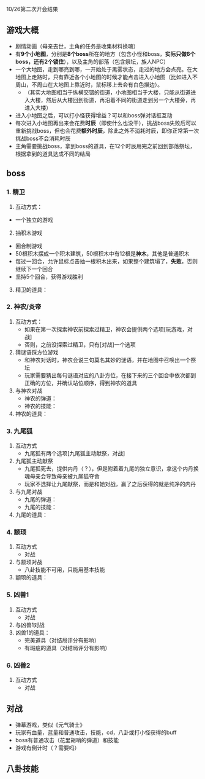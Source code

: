 10/26第二次开会结果

## 游戏大概

* 剧情动画（母亲去世，主角的任务是收集材料换魂）
* 有**9个小地图**，分别是**8个boss**所在的地方（包含小怪和boss，**实际只做6个boss，还有2个锁住**），以及主角的部落（包含祭坛，族人NPC）
* 一个大地图，走到哪亮到哪，一开始处于黑雾状态，走过的地方会点亮。在大地图上走路时，只有靠近各个小地图的时候才能点击进入小地图（比如进入不周山，不周山在大地图上靠近时，鼠标移上去会有白色描边）。
  * （其实大地图相当于纵横交错的街道，小地图相当于大楼，只能从街道进入大楼，然后从大楼回到街道，再沿着不同的街道走到另一个大楼旁，再进入大楼）
* 进入小地图之后，可以打小怪获得增益？可以和boss弹对话框互动
* 每次进入小地图再出来会花费**时辰**（即使什么也没干），挑战boss失败后可以重新挑战boss，但也会花费**额外时辰**，除此之外不消耗时辰，即你正常第一次挑战boss不会消耗时辰
* 主角需要挑战boss，拿到boss的道具，在12个时辰用完之前回到部落祭坛，根据拿到的道具达成不同的结局

## boss

### 1. 精卫

1. 互动方式：
* 一个独立的游戏
2. 抽积木游戏

  * 回合制游戏
  * 50根积木摆成一个积木建筑，50根积木中有12根是**神木**，其他是普通积木
  * 每过一回合，允许鼠标点击抽一根积木出来，如果整个建筑塌了，**失败**，否则继续下一个回合
  * 坚持5个回合，获得游戏胜利
3. 精卫的道具：

### 2. 神农/炎帝

1. 互动方式：
	* 如果在第一次探索神农前探索过精卫，神农会提供两个选项[玩游戏，对战]
	* 否则，之前没探索过精卫，只有[对战]一个选项
2. 猜谜语踩方位游戏
   * 和神农对话时，神农会说三句莫名其妙的谜语，并在地图中召唤出一个祭坛
   * 玩家需要猜出每句谜语对应的八卦方位，在接下来的三个回合中依次都到正确的方位，并确认站位顺序，得到神农的道具
3. 与神农对战
   * 神农的弹道：
   * 神农的技能：
4. 神农的道具：

### 3. 九尾狐

1. 互动方式
   * 九尾狐有两个选项[九尾狐主动献祭，对战]
2. 九尾狐主动献祭
   * 九尾狐死去，提供内丹（？），但是附着着九尾的独立意识，拿这个内丹换魂母亲会导致母亲被九尾狐夺舍
   * 玩家不选择让九尾献祭，而是和她对战，赢了之后获得的就是纯净的内丹
3. 与九尾对战
   * 九尾的弹道：
   * 九尾的技能：
4. 九尾的道具：

### 4. 颛顼

1. 互动方式
   * 对战
2. 与颛顼对战
   * 八卦技能不可用，只能用基本技能
3. 颛顼的道具：

### 5. 凶兽1

1. 互动方式
   * 对战
2. 与凶兽1对战
3. 凶兽1的道具：
   * 完美道具（对结局评分有影响）
   * 有瑕疵的道具（对结局评分有影响）

### 6. 凶兽2

1. 互动方式
   * 对战

## 对战

* 弹幕游戏，类似《元气骑士》
* 玩家有血量，蓝量和普通攻击，技能，cd，八卦或打小怪获得的buff
* boss有普通攻击（花里胡哨的弹道）和技能
* 游戏有倒计时（？需要吗）

## 八卦技能

